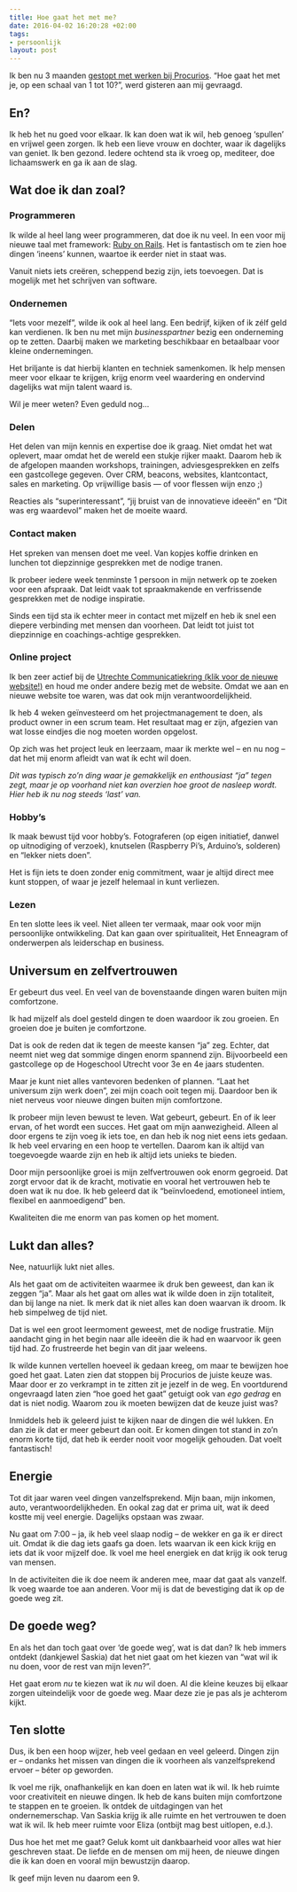 ```yaml
---
title: Hoe gaat het met me?
date: 2016-04-02 16:20:28 +02:00
tags:
- persoonlijk
layout: post
---
```


Ik ben nu 3 maanden [gestopt met werken bij Procurios](/ontslag). “Hoe gaat het met je, op een schaal van 1 tot 10?”, werd gisteren aan mij gevraagd.

## En?
Ik heb het nu goed voor elkaar. Ik kan doen wat ik wil, heb genoeg ‘spullen’ en vrijwel geen zorgen. Ik heb een lieve vrouw en dochter, waar ik dagelijks van geniet. Ik ben gezond. Iedere ochtend sta ik vroeg op, mediteer, doe lichaamswerk en ga ik aan de slag.

## Wat doe ik dan zoal?
### Programmeren
Ik wilde al heel lang weer programmeren, dat doe ik nu veel. In een voor mij nieuwe taal met framework: [Ruby on Rails](http://rubyonrails.org/). Het is fantastisch om te zien hoe dingen ‘ineens’ kunnen, waartoe ik eerder niet in staat was.

Vanuit niets iets creëren, scheppend bezig zijn, iets toevoegen. Dat is mogelijk met het schrijven van software.

### Ondernemen
“Iets voor mezelf”, wilde ik ook al heel lang. Een bedrijf, kijken of ik zélf geld kan verdienen. Ik ben nu met mijn *businesspartner* bezig een onderneming op te zetten. Daarbij maken we marketing beschikbaar en betaalbaar voor kleine ondernemingen.

Het briljante is dat hierbij klanten en techniek samenkomen. Ik help mensen meer voor elkaar te krijgen, krijg enorm veel waardering en ondervind dagelijks wat mijn talent waard is.

Wil je meer weten? Even geduld nog…

### Delen
Het delen van mijn kennis en expertise doe ik graag. Niet omdat het wat oplevert, maar omdat het de wereld een stukje rijker maakt. Daarom heb ik de afgelopen maanden workshops, trainingen, adviesgesprekken en zelfs een gastcollege gegeven. Over CRM, beacons, websites, klantcontact, sales en marketing. Op vrijwillige basis — of voor flessen wijn enzo ;)

Reacties als “superinteressant”, “jij bruist van de innovatieve ideeën” en “Dit was erg waardevol” maken het de moeite waard.

### Contact maken
Het spreken van mensen doet me veel. Van kopjes koffie drinken en lunchen tot diepzinnige gesprekken met de nodige tranen.

Ik probeer iedere week tenminste 1 persoon in mijn netwerk op te zoeken voor een afspraak. Dat leidt vaak tot spraakmakende en verfrissende gesprekken met de nodige inspiratie.

Sinds een tijd sta ik echter meer in contact met mijzelf en heb ik snel een diepere verbinding met mensen dan voorheen. Dat leidt tot juist tot diepzinnige en coachings-achtige gesprekken.

### Online project
Ik ben zeer actief bij de [Utrechte Communicatiekring (klik voor de nieuwe website!)](http://www.communicatiekring.nl/) en houd me onder andere bezig met de website. Omdat we aan en nieuwe website toe waren, was dat ook mijn verantwoordelijkheid.

Ik heb 4 weken geïnvesteerd om het projectmanagement te doen, als product owner in een scrum team. Het resultaat mag er zijn, afgezien van wat losse eindjes die nog moeten worden opgelost.

Op zich was het project leuk en leerzaam, maar ik merkte wel – en nu nog – dat het mij enorm afleidt van wat ík echt wil doen. 

*Dit was typisch zo’n ding waar je gemakkelijk en enthousiast “ja” tegen zegt, maar je op voorhand niet kan overzien hoe groot de nasleep wordt. Hier heb ik nu nog steeds ‘last’ van.*

### Hobby’s
Ik maak bewust tijd voor hobby’s. Fotograferen (op eigen initiatief, danwel op uitnodiging of verzoek), knutselen (Raspberry Pi’s, Arduino’s, solderen) en “lekker niets doen”.

Het is fijn iets te doen zonder enig commitment, waar je altijd direct mee kunt stoppen, of waar je jezelf helemaal in kunt verliezen.

### Lezen
En ten slotte lees ik veel. Niet alleen ter vermaak, maar ook voor mijn persoonlijke ontwikkeling. Dat kan gaan over spiritualiteit, Het Enneagram of onderwerpen als leiderschap en business.

## Universum en zelfvertrouwen
Er gebeurt dus veel. En veel van de bovenstaande dingen waren buiten mijn comfortzone.

Ik had mijzelf als doel gesteld dingen te doen waardoor ik zou groeien. En groeien doe je buiten je comfortzone.

Dat is ook de reden dat ik tegen de meeste kansen “ja” zeg. Echter, dat neemt niet weg dat sommige dingen enorm spannend zijn. Bijvoorbeeld een gastcollege op de Hogeschool Utrecht voor 3e en 4e jaars studenten.

Maar je kunt niet alles vantevoren bedenken of plannen. “Laat het universum zijn werk doen”, zei mijn coach ooit tegen mij. Daardoor ben ik niet nerveus voor nieuwe dingen buiten mijn comfortzone.

Ik probeer mijn leven bewust te leven. Wat gebeurt, gebeurt. En of ik leer ervan, of het wordt een succes. Het gaat om mijn aanwezigheid. Alleen al door ergens te zijn voeg ik iets toe, en dan heb ik nog niet eens iets gedaan. Ik heb veel ervaring en een hoop te vertellen. Daarom kan ik altijd van toegevoegde waarde zijn en heb ik altijd iets unieks te bieden.

Door mijn persoonlijke groei is mijn zelfvertrouwen ook enorm gegroeid. Dat zorgt ervoor dat ik de kracht, motivatie en vooral het vertrouwen heb te doen wat ik nu doe. Ik heb geleerd dat ik “beïnvloedend, emotioneel intiem, flexibel en aanmoedigend” ben. 

Kwaliteiten die me enorm van pas komen op het moment.

## Lukt dan alles?
Nee, natuurlijk lukt niet alles.

Als het gaat om de activiteiten waarmee ik druk ben geweest, dan kan ik zeggen “ja”. Maar als het gaat om alles wat ik wilde doen in zijn totaliteit, dan bij lange na niet. Ik merk dat ik niet alles kan doen waarvan ik droom. Ik heb simpelweg de tijd niet.

Dat is wel een groot leermoment geweest, met de nodige frustratie. Mijn aandacht ging in het begin naar alle ideeën die ik had en waarvoor ik geen tijd had. Zo frustreerde het begin van dit jaar weleens.

Ik wilde kunnen vertellen hoeveel ik gedaan kreeg, om maar te bewijzen hoe goed het gaat. Laten zien dat stoppen bij Procurios de juiste keuze was. Maar door er zo verkrampt in te zitten zit je jezelf in de weg. En voortdurend ongevraagd laten zien “hoe goed het gaat” getuigt ook van *ego gedrag* en dat is niet nodig. Waarom zou ik moeten bewijzen dat de keuze juist was?

Inmiddels heb ik geleerd juist te kijken naar de dingen die wél lukken. En dan zie ik dat er meer gebeurt dan ooit. Er komen dingen tot stand in zo’n enorm korte tijd, dat heb ik eerder nooit voor mogelijk gehouden. Dat voelt fantastisch!

## Energie
Tot dit jaar waren veel dingen vanzelfsprekend. Mijn baan, mijn inkomen, auto, verantwoordelijkheden. En ookal zag dat er prima uit, wat ik deed kostte mij veel energie. Dagelijks opstaan was zwaar.

Nu gaat om 7:00 – ja, ik heb veel slaap nodig – de wekker en ga ik er direct uit. Omdat ik die dag iets gaafs ga doen. Iets waarvan ik een kick krijg en iets dat ik voor mijzelf doe. Ik voel me heel energiek en dat krijg ik ook terug van mensen.

In de activiteiten die ik doe neem ik anderen mee, maar dat gaat  als vanzelf. Ik voeg waarde toe aan anderen. Voor mij is dat de bevestiging dat ik op de goede weg zit.

## De goede weg?
En als het dan toch gaat over ‘de goede weg’, wat is dat dan? Ik heb immers ontdekt (dankjewel Saskia) dat het niet gaat om het kiezen van “wat wil ik nu doen, voor de rest van mijn leven?”. 

Het gaat erom *nu* te kiezen wat ik *nu* wil doen. Al die kleine keuzes bij elkaar zorgen uiteindelijk voor de goede weg. Maar deze zie je pas als je achterom kijkt.

## Ten slotte
Dus, ik ben een hoop wijzer, heb veel gedaan en veel geleerd. Dingen zijn er – ondanks het missen van dingen die ik voorheen als vanzelfsprekend ervoer – béter op geworden.

Ik voel me rijk, onafhankelijk en kan doen en laten wat ik wil. Ik heb ruimte voor creativiteit en nieuwe dingen. Ik heb de kans buiten mijn comfortzone te stappen en te groeien. Ik ontdek de uitdagingen van het ondernemerschap. Van Saskia krijg ik alle ruimte en het vertrouwen te doen wat ik wil. Ik heb meer ruimte voor Eliza (ontbijt mag best uitlopen, e.d.).

Dus hoe het met me gaat? Geluk komt uit dankbaarheid voor alles wat hier geschreven staat. De liefde en de mensen om mij heen, de nieuwe dingen die ik kan doen en vooral mijn bewustzijn daarop. 

Ik geef mijn leven nu daarom een 9.